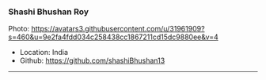 ### Shashi Bhushan Roy

Photo: https://avatars3.githubusercontent.com/u/31961909?s=460&u=9e2fa4fdd034c258438cc1867211cd15dc9880ee&v=4

- Location: India
- Github: https://github.com/shashiBhushan13

***
